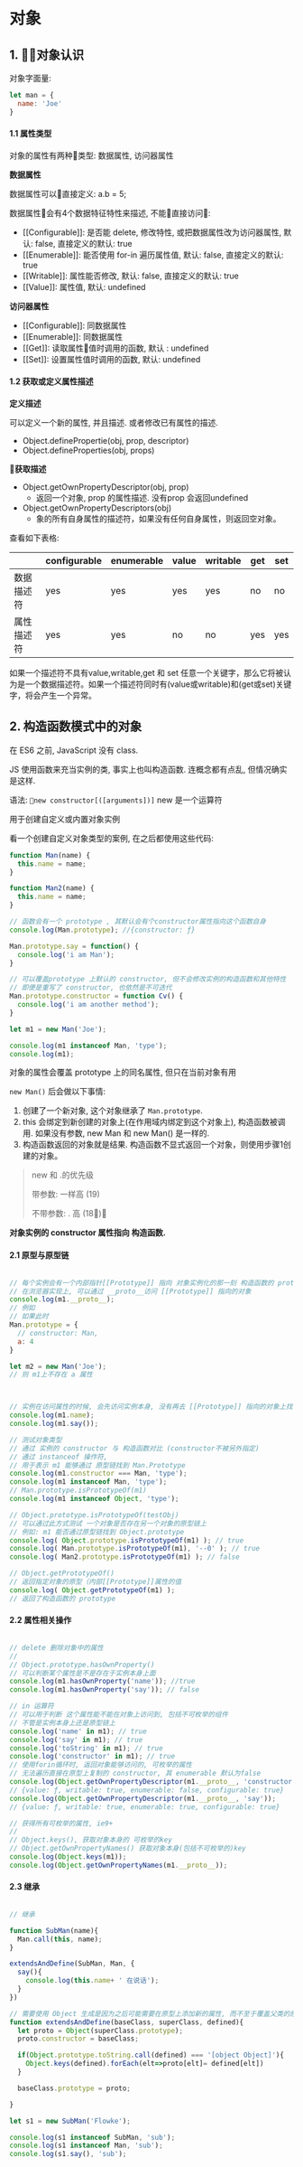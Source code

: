 # 对象

## 1. 对象认识

对象字面量:

```js
let man = {
  name: 'Joe'
}
```

#### 1.1 属性类型

对象的属性有两种类型: 数据属性, 访问器属性

**数据属性**

数据属性可以直接定义: a.b = 5;

数据属性会有4个数据特征特性来描述, 不能直接访问:

- [[Configurable]]: 是否能 delete, 修改特性, 或把数据属性改为访问器属性, 默认: false, 直接定义的默认: true
- [[Enumerable]]: 能否使用 for-in 遍历属性值, 默认: false, 直接定义的默认: true
- [[Writable]]: 属性能否修改, 默认: false, 直接定义的默认: true
- [[Value]]: 属性值, 默认: undefined

**访问器属性**

- [[Configurable]]: 同数据属性
- [[Enumerable]]: 同数据属性
- [[Get]]: 读取属性值时调用的函数, 默认 : undefined
- [[Set]]: 设置属性值时调用的函数, 默认: undefined

#### 1.2 获取或定义属性描述

**定义描述**

可以定义一个新的属性, 并且描述. 或者修改已有属性的描述.

- Object.definePropertie(obj, prop, descriptor)
- Object.defineProperties(obj, props)

**获取描述**

- Object.getOwnPropertyDescriptor(obj, prop)
  - 返回一个对象, prop 的属性描述. 没有prop 会返回undefined
- Object.getOwnPropertyDescriptors(obj)
  - 象的所有自身属性的描述符，如果没有任何自身属性，则返回空对象。

查看如下表格:

|            | configurable | enumerable | value | writable | get | set |
| ---------- | ------------ | ---------- | ----- | -------- | --- | --- |
| 数据描述符 | yes          | yes        | yes   | yes      | no  | no  |
| 属性描述符 | yes          | yes        | no    | no       | yes | yes |



如果一个描述符不具有value,writable,get 和 set 任意一个关键字，那么它将被认为是一个数据描述符。如果一个描述符同时有(value或writable)和(get或set)关键字，将会产生一个异常。

## 2. 构造函数模式中的对象

在 ES6 之前, JavaScript 没有 class.

JS 使用函数来充当实例的类, 事实上也叫构造函数. 连概念都有点乱, 但情况确实是这样.

语法: `new constructor[([arguments])]`
new 是一个运算符

用于创建自定义或内置对象实例

看一个创建自定义对象类型的案例, 在之后都使用这些代码:

```js
function Man(name) {
  this.name = name;
}

function Man2(name) {
  this.name = name;
}

// 函数会有一个 prototype , 其默认会有个constructor属性指向这个函数自身
console.log(Man.prototype); //{constructor: ƒ}

Man.prototype.say = function() {
  console.log('i am Man');
}

// 可以覆盖prototype 上默认的 constructor, 但不会修改实例的构造函数和其他特性
// 即便是重写了 constructor, 也依然是不可迭代
Man.prototype.constructor = function Cv() {
  console.log('i am another method');
}

let m1 = new Man('Joe');

console.log(m1 instanceof Man, 'type');
console.log(m1);

```

对象的属性会覆盖 prototype 上的同名属性, 但只在当前对象有用

`new Man()` 后会做以下事情:

1. 创建了一个新对象, 这个对象继承了 `Man.prototype`.
2. this 会绑定到新创建的对象上(在作用域内绑定到这个对象上), 构造函数被调用. 如果没有参数, new Man 和 new Man() 是一样的.
3. 构造函数返回的对象就是结果. 构造函数不显式返回一个对象，则使用步骤1创建的对象。

> new 和 .的优先级
>
> 带参数: 一样高 (19)
>
> 不带参数: . 高  (18)

**对象实例的 constructor 属性指向 构造函数.**

#### 2.1 原型与原型链

```js

// 每个实例会有一个内部指针[[Prototype]] 指向 对象实例化的那一刻 构造函数的 prototype
// 在浏览器实现上, 可以通过 __proto__访问 [[Prototype]] 指向的对象
console.log(m1.__proto__);
// 例如
// 如果此时
Man.prototype = {
  // constructor: Man,
  a: 4
}

let m2 = new Man('Joe');
// 则 m1上不存在 a 属性



// 实例在访问属性的时候, 会先访问实例本身, 没有再去 [[Prototype]] 指向的对象上找
console.log(m1.name);
console.log(m1.say());

// 测试对象类型
// 通过 实例的 constructor 与 构造函数对比 (constructor不被另外指定)
// 通过 instanceof 操作符,
// 用于表示 m1 能够通过 原型链找到 Man.Prototype
console.log(m1.constructor === Man, 'type');
console.log(m1 instanceof Man, 'type');
// Man.prototype.isPrototypeOf(m1)
console.log(m1 instanceof Object, 'type');

// Object.prototype.isPrototypeOf(testObj)
// 可以通过此方式测试 一个对象是否存在另一个对象的原型链上
// 例如: m1 能否通过原型链找到 Object.prototype
console.log( Object.prototype.isPrototypeOf(m1) ); // true
console.log( Man.prototype.isPrototypeOf(m1), '--0' ); // true
console.log( Man2.prototype.isPrototypeOf(m1) ); // false

// Object.getPrototypeOf()
// 返回指定对象的原型（内部[[Prototype]]属性的值
console.log( Object.getPrototypeOf(m1) );
// 返回了构造函数的 prototype

```

#### 2.2 属性相关操作

```js

// delete 删除对象中的属性
//
// Object.prototype.hasOwnProperty()
// 可以判断某个属性是不是存在于实例本身上面
console.log(m1.hasOwnProperty('name')); //true
console.log(m1.hasOwnProperty('say')); // false

// in 运算符
// 可以用于判断 这个属性能不能在对象上访问到, 包括不可枚举的组件
// 不管是实例本身上还是原型链上
console.log('name' in m1); // true
console.log('say' in m1); // true
console.log('toString' in m1); // true
console.log('constructor' in m1); // true
// 使用forin循环时, 返回对象能够访问的, 可枚举的属性
// 无法遍历直接在原型上复制的 constructor, 其 enumerable 默认为false
console.log(Object.getOwnPropertyDescriptor(m1.__proto__, 'constructor'));
// {value: ƒ, writable: true, enumerable: false, configurable: true}
console.log(Object.getOwnPropertyDescriptor(m1.__proto__, 'say'));
// {value: ƒ, writable: true, enumerable: true, configurable: true}

// 获得所有可枚举的属性, ie9+
//
// Object.keys(), 获取对象本身的 可枚举的key
// Object.getOwnPropertyNames() 获取对象本身(包括不可枚举的)key
console.log(Object.keys(m1));
console.log(Object.getOwnPropertyNames(m1.__proto__));

```

#### 2.3 继承

```js

// 继承

function SubMan(name){
  Man.call(this, name);
}

extendsAndDefine(SubMan, Man, {
  say(){
    console.log(this.name+ ' 在说话');
  }
})

// 需要使用 Object 生成是因为之后可能需要在原型上添加新的属性, 而不至于覆盖父类的原型
function extendsAndDefine(baseClass, superClass, defined){
  let proto = Object(superClass.prototype);
  proto.constructor = baseClass;

  if(Object.prototype.toString.call(defined) === '[object Object]'){
    Object.keys(defined).forEach(elt=>proto[elt]= defined[elt])
  }

  baseClass.prototype = proto;

}

let s1 = new SubMan('Flowke');

console.log(s1 instanceof SubMan, 'sub');
console.log(s1 instanceof Man, 'sub');
console.log(s1.say(), 'sub');
```
